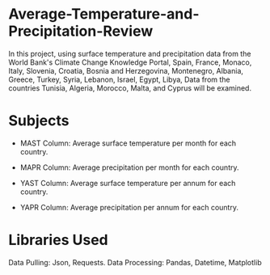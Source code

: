 # Average-Temperature-and-Precipitation-Review

In this project, using surface temperature and precipitation data from the World Bank's Climate Change Knowledge Portal, Spain, France, Monaco, Italy, Slovenia, Croatia, Bosnia and Herzegovina, Montenegro, Albania, Greece, Turkey, Syria, Lebanon, Israel, Egypt, Libya, Data from the countries Tunisia, Algeria, Morocco, Malta, and Cyprus will be examined.

# Subjects

- MAST Column: Average surface temperature per month for each country.

- MAPR Column: Average precipitation per month for each country.

- YAST Column: Average surface temperature per annum for each country.

- YAPR Column: Average precipitation per annum for each country.

# Libraries Used

Data Pulling: Json, Requests.
Data Processing: Pandas, Datetime, Matplotlib
